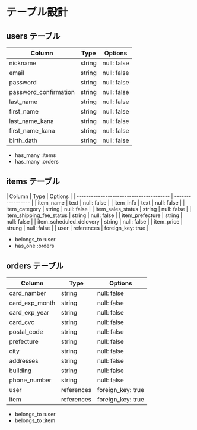 # テーブル設計

## users テーブル

| Column                 | Type   | Options     |
| ---------------------- | ------ | ----------- |
| nickname               | string | null: false |
| email                  | string | null: false |
| password               | string | null: false |
| password_confirmation  | string | null: false |
| last_name              | string | null: false |
| first_name             | string | null: false |
| last_name_kana         | string | null: false |
| first_name_kana        | string | null: false |
| birth_dath             | string | null: false |


- has_many :items
- has_many :orders

## items テーブル

| Column                     | Type       | Options           |
| --------------------------------------- | ----------------- |
| item_name                  | text       | null: false       |
| item_info                  | text       | null: false       |
| item_category              | string     | null: false       |
| item_sales_status          | string     | null: false       |
| item_shipping_fee_status   | string     | null: false       |
| item_prefecture            | string     | null: false       |
| item_scheduled_delovery    | string     | null: false       |
| item_price                 | strung     | null: false       |
| user                       | references | foreign_key: true |


- belongs_to :user
- has_one :orders


## orders テーブル

| Column           | Type       | Options           |
| ---------------- | ---------- | ----------------- |
| card_namber      | string     | null: false       |
| card_exp_month   | string     | null: false       |
| card_exp_year    | string     | null: false       |
| card_cvc         | string     | null: false       |
| postal_code      | string     | null: false       |
| prefecture       | string     | null: false       |
| city             | string     | null: false       |
| addresses        | string     | null: false       |
| building         | string     | null: false       |
| phone_number     | string     | null: false       |
| user             | references | foreign_key: true |
| item             | references | foreign_key: true |


- belongs_to :user
- belongs_to :item